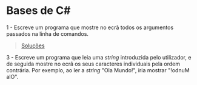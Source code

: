 # Bases de C#

1 - Escreve um programa que mostre no ecrã todos os argumentos passados na
linha de comandos.

> [Soluções](../solucoes/02_bases_cs/01.md)

3 - Escreve um programa que leia uma _string_ introduzida pelo utilizador, e de
seguida mostre no ecrã os seus caracteres individuais pela ordem contrária. Por
exemplo, ao ler a _string_ "Ola Mundo!", iria mostrar "!odnuM alO".